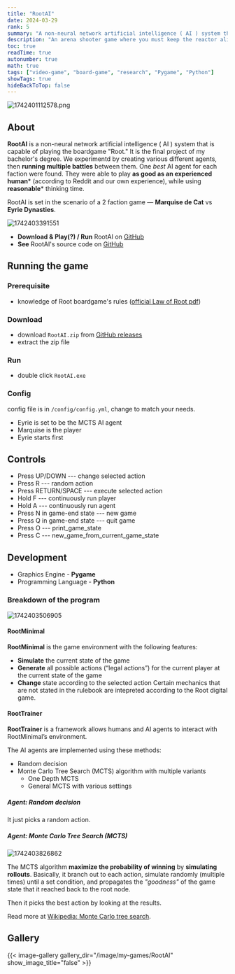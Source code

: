 ```yaml
---
title: "RootAI"
date: 2024-03-29
rank: 5
summary: "A non-neural network artificial intelligence ( AI ) system that is capable of playing the boardgame 'Root.'"
description: "An arena shooter game where you must keep the reactor alive by collecting coolants around the arena while surviving the invasion of lava slimes."
toc: true
readTime: true
autonumber: true
math: true
tags: ["video-game", "board-game", "research", "Pygame", "Python"]
showTags: true
hideBackToTop: false
---
```



![1742401112578.png](/image/my-games/RootAI/1742401112578.png)

## About

**RootAI** is a non-neural network artificial intelligence ( AI ) system that is capable of playing the boardgame "Root." It is the final project of my bachelor's degree. We experimentd by creating various different agents, then **running multiple battles** between them. One *best* AI agent for each faction were found. They were able to play **as good as an experienced human*** (according to Reddit and our own experience), while using **reasonable*** thinking time.

RootAI is set in the scenario of a 2 faction game — **Marquise de Cat** vs **Eyrie Dynasties**.

![1742403391551](/image/my-games/RootAI/1742403391551.png)

* **Download & Play(?) / Run** RootAI on [GitHub](https://github.com/iambaangkok/RootAI/releases/tag/v1.0.0)
* **See** RootAI's source code on [GitHub](https://github.com/iambaangkok/RootAI)

## Running the game

### Prerequisite

* knowledge of Root boardgame's rules ([official Law of Root pdf](https://ledergames.com/pages/resources))

### Download

* download `RootAI.zip` from [GitHub releases](https://github.com/iambaangkok/RootAI/releases)
* extract the zip file

### Run

* double click `RootAI.exe`

### Config

config file is in `/config/config.yml`, change to match your needs.

* Eyrie is set to be the MCTS AI agent
* Marquise is the player
* Eyrie starts first

## Controls

- Press UP/DOWN --- change selected action
- Press R --- random action
- Press RETURN/SPACE --- execute selected action
- Hold F --- continuously run player
- Hold A --- continuously run agent
- Press N in game-end state --- new game
- Press Q in game-end state --- quit game
- Press O --- print_game_state
- Press C --- new_game_from_current_game_state
## Development

* Graphics Engine - **Pygame**
* Programming Language - **Python**

### Breakdown of the program

![1742403506905](/image/my-games/RootAI/1742403506905.png)

#### RootMinimal

**RootMinimal** is the game environment with the following features:

* **Simulate** the current state of the game
* **Generate** all possible actions (“legal actions”)
  for the current player
  at the current state of the game
* **Change** state according to the selected action
  Certain mechanics that are not stated in the rulebook are intepreted according to the Root digital game.

#### RootTrainer

**RootTrainer** is a framework allows humans and AI agents to interact with RootMinimal’s environment.

The AI agents are implemented using these methods:

* Random decision
* Monte Carlo Tree Search (MCTS) algorithm with multiple variants
  * One Depth MCTS
  * General MCTS with various settings

##### Agent: Random decision

It just picks a random action.

##### Agent: Monte Carlo Tree Search (MCTS)

![1742403826862](/image/my-games/RootAI/1742403826862.png)

The MCTS algorithm **maximize the probability of winning** by **simulating rollouts**. Basically, it branch out to each action, simulate randomly (multiple times) until a set condition, and propagates the *"goodness"* of the game state that it reached back to the root node.

Then it picks the best action by looking at the results.

Read more at [Wikipedia: Monte Carlo tree search](https://en.wikipedia.org/wiki/Monte_Carlo_tree_search).

## Gallery
{{< image-gallery gallery_dir="/image/my-games/RootAI" show_image_title="false" >}}
